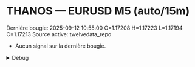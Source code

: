 # THANOS — EURUSD M5 (auto/15m)
Dernière bougie: 2025-09-12 10:55:00  O=1.17208  H=1.17223  L=1.17194  C=1.17213
Source active: twelvedata_repo

- Aucun signal sur la dernière bougie.

<details><summary>Debug</summary>

- TD_API_KEY manquant.

</details>